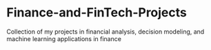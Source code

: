 # Finance-and-FinTech-Projects
Collection of my projects in financial analysis, decision modeling, and machine learning applications in finance
